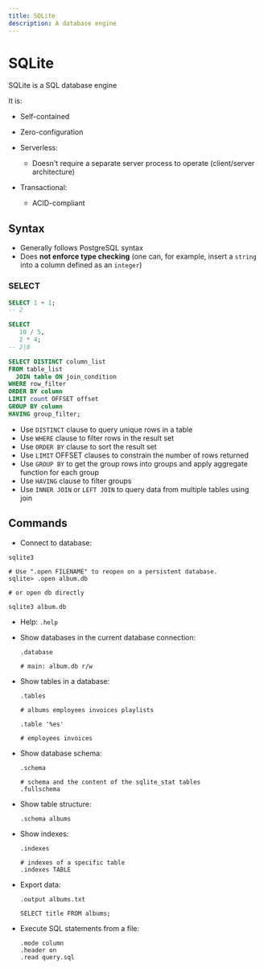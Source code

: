 ```yaml
---
title: SQLite
description: A database engine
---
```


# SQLite

SQLite is a SQL database engine

It is:

- Self-contained
- Zero-configuration
- Serverless:

  - Doesn't require a separate server process to operate (client/server architecture)

- Transactional:

  - ACID-compliant

## Syntax

- Generally follows PostgreSQL syntax
- Does **not enforce type checking** (one can, for example, insert a `string` into a column defined as an `integer`)

### SELECT

```sql
SELECT 1 + 1;
-- 2

SELECT
   10 / 5,
   2 * 4;
-- 2|8
```

```sql
SELECT DISTINCT column_list
FROM table_list
  JOIN table ON join_condition
WHERE row_filter
ORDER BY column
LIMIT count OFFSET offset
GROUP BY column
HAVING group_filter;
```

- Use `DISTINCT` clause to query unique rows in a table
- Use `WHERE` clause to filter rows in the result set
- Use `ORDER BY` clause to sort the result set
- Use `LIMIT` OFFSET clauses to constrain the number of rows returned
- Use `GROUP BY` to get the group rows into groups and apply aggregate function for each group
- Use `HAVING` clause to filter groups
- Use `INNER JOIN` or `LEFT JOIN` to query data from multiple tables using join

## Commands

- Connect to database:

```shell
sqlite3

# Use ".open FILENAME" to reopen on a persistent database.
sqlite> .open album.db

# or open db directly

sqlite3 album.db
```

- Help: `.help`

- Show databases in the current database connection:

  ```shell
  .database

  # main: album.db r/w
  ```

- Show tables in a database:

  ```shell
  .tables

  # albums employees invoices playlists

  .table '%es'

  # employees invoices
  ```

- Show database schema:

  ```shell
  .schema

  # schema and the content of the sqlite_stat tables
  .fullschema
  ```

- Show table structure:

  ```shell
  .schema albums
  ```

- Show indexes:

  ```shell
  .indexes

  # indexes of a specific table
  .indexes TABLE
  ```

- Export data:

  ```shell
  .output albums.txt

  SELECT title FROM albums;
  ```

- Execute SQL statements from a file:

  ```shell
  .mode column
  .header on
  .read query.sql
  ```
